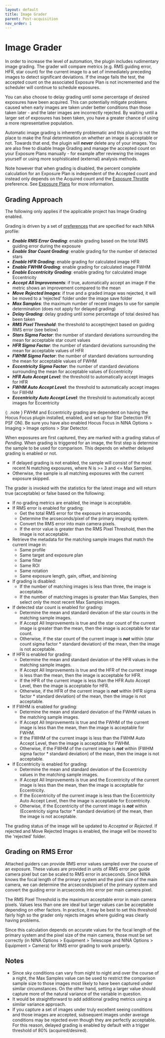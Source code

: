 ```yaml
---
layout: default
title: Image Grader
parent: Post-acquisition
nav_order: 1
---
```


# Image Grader

In order to increase the level of automation, the plugin includes rudimentary image grading.  The grader will compare metrics (e.g. RMS guiding error, HFR, star count) for the current image to a set of immediately preceding images to detect significant deviations.  If the image fails the test, the accepted count on the associated Exposure Plan is not incremented and the scheduler will continue to schedule exposures.

You can also choose to delay grading until some percentage of desired exposures have been acquired.  This can potentially mitigate problems caused when early images are taken under better conditions than those taken later - and the later images are incorrectly rejected.  By waiting until a larger set of exposures has been taken, you have a greater chance of using a more representative population.

Automatic image grading is inherently problematic and this plugin is not the place to make the final determination on whether an image is acceptable or not.  Towards that end, the plugin will **_never_** delete any of your images.  You are also free to disable Image Grading and manage the accepted count on your Exposure Plans manually - for example after reviewing the images yourself or using more sophisticated (external) analysis methods.

Note however that when grading is disabled, the percent complete calculation for an Exposure Plan is independent of the Accepted count and instead only depends on the Acquired count and the [Exposure Throttle](../target-management/profiles.html#general-preferences) preference.  See [Exposure Plans](../target-management/exposure-plans.html#number-of-images--percent-complete) for more information.

## Grading Approach

The following only applies if the applicable project has Image Grading enabled.

Grading is driven by a set of [preferences](../target-management/profiles.html#image-grader) that are specified for each NINA profile:
* **_Enable RMS Error Grading_**: enable grading based on the total RMS guiding error during the exposure
* **_Enable Star Count Grading_**: enable grading for the number of detected stars
* **_Enable HFR Grading_**: enable grading for calculated image HFR
* **_Enable FWHM Grading_**: enable grading for calculated image FWHM
* **_Enable Eccentricity Grading_**: enable grading for calculated image Eccentricity
* **_Accept All Improvements_**: if true, automatically accept an image if the metric shows an improvement compared to the mean
* **_Move Rejected Images_**: if true and a graded image was rejected, it will be moved to a ‘rejected’ folder under the image save folder
* **_Max Samples_**: the maximum number of recent images to use for sample determination (does not apply for delayed grading)
* **_Delay Grading_**: delay grading until some percentage of total desired has been taken
* **_RMS Pixel Threshold_**: the threshold to accept/reject based on guiding RMS error (see below)
* **_Stars Sigma Factor_**: the number of standard deviations surrounding the mean for acceptable star count values
* **_HFR Sigma Factor_**: the number of standard deviations surrounding the mean for acceptable values of HFR
* **_FWHM Sigma Factor_**: the number of standard deviations surrounding the mean for acceptable values of FWHM
* **_Eccentricity Sigma Factor_**: the number of standard deviations surrounding the mean for acceptable values of Eccentricity
* **_HFR Auto Accept Level_**: the threshold to automatically accept images for HFR
* **_FWHM Auto Accept Level_**: the threshold to automatically accept images for FWHM
* **_Eccentricity Auto Accept Level_**: the threshold to automatically accept images for Eccentricity

{: .note }
FWHM and Eccentricity grading are dependent on having the Hocus Focus plugin installed, enabled, and set up for Star Detection (Fit PSF ON). Be sure you have also enabled Hocus Focus in NINA Options > Imaging > Image options > Star Detector.

When exposures are first captured, they are marked with a grading status of _Pending_.  When grading is triggered for an image, the first step is determine the sample to be used for comparison.  This depends on whether delayed grading is enabled or not.
* If delayed grading is not enabled, the sample will consist of the most recent N matching exposures, where N is >= 3 and <= Max Samples.
* Otherwise, the sample is all matching exposures with the current exposure skipped.

The grader is invoked with the statistics for the latest image and will return true (acceptable) or false based on the following:
* If no grading metrics are enabled, the image is acceptable.
* If RMS error is enabled for grading:
  * Get the total RMS error for the exposure in arcseconds.
  * Determine the arcseconds/pixel of the primary imaging system.
  * Convert the RMS error into main camera pixels.
  * If the error value is greater than the RMS Pixel Threshold, then the image is not acceptable.
* Retrieve the metadata for the matching sample images that match the current image in:
  * Same profile
  * Same target and exposure plan
  * Same filter
  * Same ROI
  * Same rotation
  * Same exposure length, gain, offset, and binning
* If grading is disabled:
  * If the number of matching images is less than three, the image is acceptable.
  * If the number of matching images is greater than Max Samples, then select only the most recent Max Samples images.
* If detected star count is enabled for grading:
  * Determine the mean and standard deviation of the star counts in the matching sample images.
  * If Accept All Improvements is true and the star count of the current image is greater than the mean, then the image is acceptable for star count.
  * Otherwise, if the star count of the current image is _**not**_ within (star count sigma factor * standard deviation) of the mean, then the image is not acceptable.
* If HFR is enabled for grading:
  * Determine the mean and standard deviation of the HFR values in the matching sample images.
  * If Accept All Improvements is true and the HFR of the current image is less than the mean, then the image is acceptable for HFR.
  * If the HFR of the current image is less than the HFR Auto Accept Level, then the image is acceptable for HFR.
  * Otherwise, if the HFR of the current image is _**not**_ within (HFR sigma factor * standard deviation) of the mean, then the image is not acceptable.
* If FWHM is enabled for grading:
  * Determine the mean and standard deviation of the FWHM values in the matching sample images.
  * If Accept All Improvements is true and the FWHM of the current image is less than the mean, then the image is acceptable for FWHM.
  * If the FWHM of the current image is less than the FWHM Auto Accept Level, then the image is acceptable for FWHM.
  * Otherwise, if the FWHM of the current image is _**not**_ within (FWHM sigma factor * standard deviation) of the mean, then the image is not acceptable.
* If Eccentricity is enabled for grading:
  * Determine the mean and standard deviation of the Eccentricity values in the matching sample images.
  * If Accept All Improvements is true and the Eccentricity of the current image is less than the mean, then the image is acceptable for Eccentricity.
  * If the Eccentricity of the current image is less than the Eccentricity Auto Accept Level, then the image is acceptable for Eccentricity.
  * Otherwise, if the Eccentricity of the current image is _**not**_ within (Eccentricity sigma factor * standard deviation) of the mean, then the image is not acceptable.

The grading status of the image will be updated to _Accepted_ or _Rejected_.  If rejected and Move Rejected Images is enabled, the image will be moved to the 'rejected' folder.

## Grading on RMS Error
Attached guiders can provide RMS error values sampled over the course of an exposure.  These values are provided in units of RMS error per guide camera pixel but can be scaled to RMS error in arcseconds.  Since NINA knows the focal length of the primary system and the pixel size of the main camera, we can determine the arcseconds/pixel of the primary system and convert the guiding error in arcseconds into error per main camera pixel.

The RMS Pixel Threshold is the maximum acceptable error in main camera pixels.  Values less than one are ideal but larger values can be acceptable depending on other factors.  In practice, it may be best to set this threshold fairly high so the grader only rejects images where guiding was clearly having problems.

Since this calculation depends on accurate values for the focal length of the primary system and the pixel size of the main camera, those must be set correctly (in NINA Options > Equipment > Telescope and NINA Options > Equipment > Camera) for RMS error grading to work properly.

## Notes
* Since sky conditions can vary from night to night and over the course of a night, the Max Samples value can be used to restrict the comparison sample size to those images most likely to have been captured under similar circumstances.  On the other hand, setting a larger value should capture more of the natural variance of the variable in question.
* It would be straightforward to add additional grading metrics using a similar variance approach.
* If you capture a set of images under truly excellent seeing conditions and those images are accepted, subsequent images under average conditions may be rejected even though they are perfectly acceptable.  For this reason, delayed grading is enabled by default with a trigger threshold of 80% (acquired/desired).
